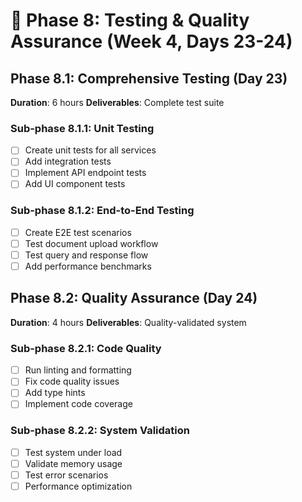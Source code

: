 # 🧪 Phase 8: Testing & Quality Assurance (Week 4, Days 23-24)

## Phase 8.1: Comprehensive Testing (Day 23)
**Duration**: 6 hours
**Deliverables**: Complete test suite

### Sub-phase 8.1.1: Unit Testing
- [ ] Create unit tests for all services
- [ ] Add integration tests
- [ ] Implement API endpoint tests
- [ ] Add UI component tests

### Sub-phase 8.1.2: End-to-End Testing
- [ ] Create E2E test scenarios
- [ ] Test document upload workflow
- [ ] Test query and response flow
- [ ] Add performance benchmarks

## Phase 8.2: Quality Assurance (Day 24)
**Duration**: 4 hours
**Deliverables**: Quality-validated system

### Sub-phase 8.2.1: Code Quality
- [ ] Run linting and formatting
- [ ] Fix code quality issues
- [ ] Add type hints
- [ ] Implement code coverage

### Sub-phase 8.2.2: System Validation
- [ ] Test system under load
- [ ] Validate memory usage
- [ ] Test error scenarios
- [ ] Performance optimization
